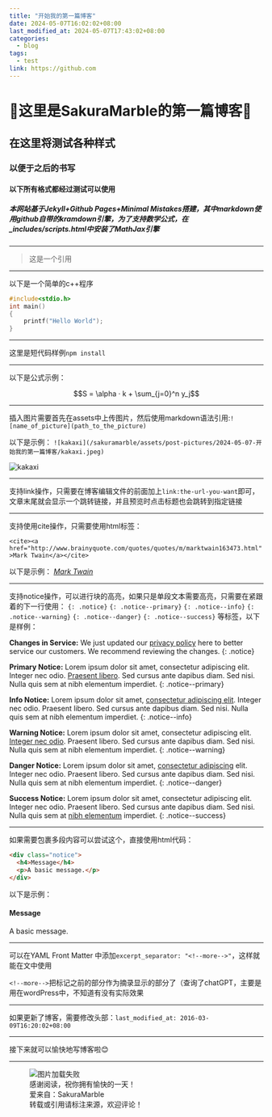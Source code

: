 ```yaml
---
title: "开始我的第一篇博客"
date: 2024-05-07T16:02:02+08:00
last_modified_at: 2024-05-07T17:43:02+08:00
categories:
  - blog
tags:
  - test
link: https://github.com
---
```


# 🥳这里是SakuraMarble的第一篇博客🥳

## 在这里将测试各种样式

### 以便于之后的书写

#### 以下所有格式都经过测试可以使用

##### 本网站基于Jekyll+Github Pages+Minimal Mistakes搭建，其中markdown使用github自带的kramdown引擎，为了支持数学公式，在_includes/scripts.html中安装了MathJax引擎

---
> 这是一个引用

---
以下是一个简单的c++程序

```c++
#include<stdio.h>
int main()
{
    printf("Hello World");
}
```
---

这里是短代码样例`npm install`

---

以下是公式示例：

$$S = \alpha · k + \sum_{j=0}^n y_j$$

---
插入图片需要首先在assets中上传图片，然后使用markdown语法引用:`![name_of_picture](path_to_the_picture)`

以下是示例：
`![kakaxi](/sakuramarble/assets/post-pictures/2024-05-07-开始我的第一篇博客/kakaxi.jpeg)`

![kakaxi](/sakuramarble/assets/post-pictures/2024-05-07-开始我的第一篇博客/kakaxi.jpeg)

---
支持link操作，只需要在博客编辑文件的前面加上`link:the-url-you-want`即可，文章末尾就会显示一个跳转链接，并且预览时点击标题也会跳转到指定链接

---
支持使用cite操作，只需要使用html标签：

`<cite><a href="http://www.brainyquote.com/quotes/quotes/m/marktwain163473.html">Mark Twain</a></cite>`

以下是示例：
<cite><a href="http://www.brainyquote.com/quotes/quotes/m/marktwain163473.html">Mark Twain</a></cite>

---
支持notice操作，可以进行块的高亮，如果只是单段文本需要高亮，只需要在紧跟着的下一行使用：
`{: .notice}` `{: .notice--primary}` `{: .notice--info}`  `{: .notice--warning}`  `{: .notice--danger}` `{: .notice--success}` 等标签，以下是样例：

**Changes in Service:** We just updated our [privacy policy](#) here to better service our customers. We recommend reviewing the changes.
{: .notice}

**Primary Notice:** Lorem ipsum dolor sit amet, consectetur adipiscing elit. Integer nec odio. [Praesent libero](#). Sed cursus ante dapibus diam. Sed nisi. Nulla quis sem at nibh elementum imperdiet.
{: .notice--primary}

**Info Notice:** Lorem ipsum dolor sit amet, [consectetur adipiscing elit](#). Integer nec odio. Praesent libero. Sed cursus ante dapibus diam. Sed nisi. Nulla quis sem at nibh elementum imperdiet.
{: .notice--info}

**Warning Notice:** Lorem ipsum dolor sit amet, consectetur adipiscing elit. [Integer nec odio](#). Praesent libero. Sed cursus ante dapibus diam. Sed nisi. Nulla quis sem at nibh elementum imperdiet.
{: .notice--warning}

**Danger Notice:** Lorem ipsum dolor sit amet, [consectetur adipiscing](#) elit. Integer nec odio. Praesent libero. Sed cursus ante dapibus diam. Sed nisi. Nulla quis sem at nibh elementum imperdiet.
{: .notice--danger}

**Success Notice:** Lorem ipsum dolor sit amet, consectetur adipiscing elit. Integer nec odio. Praesent libero. Sed cursus ante dapibus diam. Sed nisi. Nulla quis sem at [nibh elementum](#) imperdiet.
{: .notice--success}

---
如果需要包裹多段内容可以尝试这个，直接使用html代码：

```html
<div class="notice">
  <h4>Message</h4>
  <p>A basic message.</p>
</div>
```
以下是示例：

<div class="notice">
  <h4>Message</h4>
  <p>A basic message.</p>
</div>

---
可以在YAML Front Matter 中添加`excerpt_separator: "<!--more-->"`，这样就能在文中使用

`<!--more-->`把标记之前的部分作为摘录显示的部分了（查询了chatGPT，主要是用在wordPress中，不知道有没有实际效果

---
如果更新了博客，需要修改头部：`last_modified_at: 2016-03-09T16:20:02+08:00`

---
接下来就可以愉快地写博客啦😊

---
<figure>
  <img src="/sakuramarble/assets/images/thanks.png" alt="图片加载失败">
  <figcaption>
  感谢阅读，祝你拥有愉快的一天！
  <br>
  爱来自：SakuraMarble
  <br>
  转载或引用请标注来源，欢迎评论！
  </figcaption>
</figure>

<script src="https://utteranc.es/client.js"
        repo="SakuraMarble/sakuramarble"
        issue-term="pathname"
        label="✨"
        theme="github-dark"
        crossorigin="anonymous"
        async>
</script>
